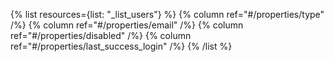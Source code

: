 {% list resources={list: "_list_users"} %}
    {% column ref="#/properties/type" /%}
    {% column ref="#/properties/email" /%}
    {% column ref="#/properties/disabled" /%}
    {% column ref="#/properties/last_success_login" /%}
{% /list %} 